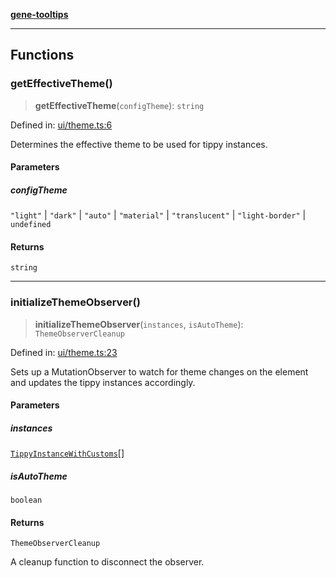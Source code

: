 [**gene-tooltips**](../README.md)

***

## Functions

### getEffectiveTheme()

> **getEffectiveTheme**(`configTheme`): `string`

Defined in: [ui/theme.ts:6](https://github.com/mattjmeier/gene-tooltips/blob/02903aa6fd000f5a8bab700871e228a8f0234aea/src/ui/theme.ts#L6)

Determines the effective theme to be used for tippy instances.

#### Parameters

##### configTheme

`"light"` | `"dark"` | `"auto"` | `"material"` | `"translucent"` | `"light-border"` | `undefined`

#### Returns

`string`

***

### initializeThemeObserver()

> **initializeThemeObserver**(`instances`, `isAutoTheme`): `ThemeObserverCleanup`

Defined in: [ui/theme.ts:23](https://github.com/mattjmeier/gene-tooltips/blob/02903aa6fd000f5a8bab700871e228a8f0234aea/src/ui/theme.ts#L23)

Sets up a MutationObserver to watch for theme changes on the <html> element
and updates the tippy instances accordingly.

#### Parameters

##### instances

[`TippyInstanceWithCustoms`](../lifecycle.md#tippyinstancewithcustoms)[]

##### isAutoTheme

`boolean`

#### Returns

`ThemeObserverCleanup`

A cleanup function to disconnect the observer.
